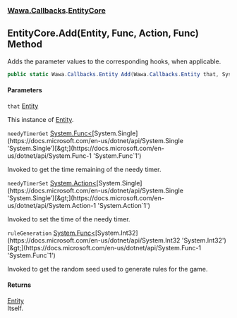 ### [Wawa.Callbacks](Wawa.Callbacks.md 'Wawa.Callbacks').[EntityCore](EntityCore.md 'Wawa.Callbacks.EntityCore')

## EntityCore.Add(Entity, Func<float>, Action<float>, Func<int>) Method

Adds the parameter values to the corresponding hooks, when applicable.

```csharp
public static Wawa.Callbacks.Entity Add(Wawa.Callbacks.Entity that, System.Func<float> needyTimerGet=null, System.Action<float> needyTimerSet=null, System.Func<int> ruleGeneration=null);
```
#### Parameters

<a name='Wawa.Callbacks.EntityCore.Add(Wawa.Callbacks.Entity,System.Func_float_,System.Action_float_,System.Func_int_).that'></a>

`that` [Entity](Entity.md 'Wawa.Callbacks.Entity')

This instance of [Entity](Entity.md 'Wawa.Callbacks.Entity').

<a name='Wawa.Callbacks.EntityCore.Add(Wawa.Callbacks.Entity,System.Func_float_,System.Action_float_,System.Func_int_).needyTimerGet'></a>

`needyTimerGet` [System.Func&lt;](https://docs.microsoft.com/en-us/dotnet/api/System.Func-1 'System.Func`1')[System.Single](https://docs.microsoft.com/en-us/dotnet/api/System.Single 'System.Single')[&gt;](https://docs.microsoft.com/en-us/dotnet/api/System.Func-1 'System.Func`1')

Invoked to get the time remaining of the needy timer.

<a name='Wawa.Callbacks.EntityCore.Add(Wawa.Callbacks.Entity,System.Func_float_,System.Action_float_,System.Func_int_).needyTimerSet'></a>

`needyTimerSet` [System.Action&lt;](https://docs.microsoft.com/en-us/dotnet/api/System.Action-1 'System.Action`1')[System.Single](https://docs.microsoft.com/en-us/dotnet/api/System.Single 'System.Single')[&gt;](https://docs.microsoft.com/en-us/dotnet/api/System.Action-1 'System.Action`1')

Invoked to set the time of the needy timer.

<a name='Wawa.Callbacks.EntityCore.Add(Wawa.Callbacks.Entity,System.Func_float_,System.Action_float_,System.Func_int_).ruleGeneration'></a>

`ruleGeneration` [System.Func&lt;](https://docs.microsoft.com/en-us/dotnet/api/System.Func-1 'System.Func`1')[System.Int32](https://docs.microsoft.com/en-us/dotnet/api/System.Int32 'System.Int32')[&gt;](https://docs.microsoft.com/en-us/dotnet/api/System.Func-1 'System.Func`1')

Invoked to get the random seed used to generate rules for the game.

#### Returns
[Entity](Entity.md 'Wawa.Callbacks.Entity')  
Itself.